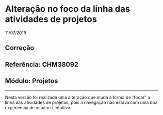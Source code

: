 # Alteração no foco da linha das atividades de projetos
11/07/2019
## Correção
## Referência: CHM38092
## Módulo: Projetos
***

Nesta versão foi realizada uma alteração que muda a forma de "focar" a linha das atividades de projetos, pois a navegação não estava com uma boa experiencia de usuário / intuitiva.